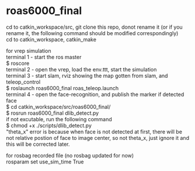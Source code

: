 # roas6000_final  
cd to catkin_workspace/src, git clone this repo, donot rename it (or if you rename it, the following command should be modified correspondingly)  
cd to catkin_workspace, catkin_make  

for vrep simulation  
terminal 1 - start the ros master  
$ roscore  
terminal 2 - open the vrep, load the env.ttt, start the simulation  
terminal 3 - start slam, rviz showing the map gotten from slam, and teleop_control  
$ roslaunch roas6000_final roas_teleop.launch   
terminal 4 - open the face-recognition, and publish the marker if detected face  
$ cd catkin_workspace/src/roas6000_final/  
$ rosrun roas6000_final dlib_detect.py  
if not excutable, run the following command  
$ chmod +x ./scripts/dlib_detect.py  
"theta_x" error is because when face is not detected at first, there will be not relative postion of face to image center, so not theta_x, just ignore it and this will be corrected later.  

for rosbag recorded file (no rosbag updated for now)  
rosparam set use_sim_time True  
